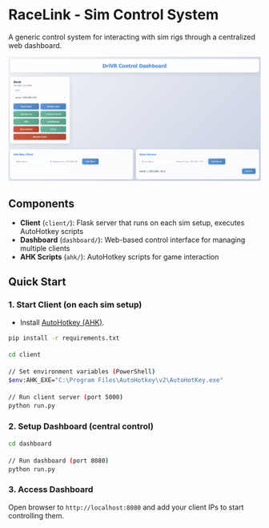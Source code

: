 # RaceLink - Sim Control System

A generic control system for interacting with sim rigs through a centralized web dashboard.

![RaceLink](assets/drivr.png)

## Components

- **Client** (`client/`): Flask server that runs on each sim setup, executes AutoHotkey scripts
- **Dashboard** (`dashboard/`): Web-based control interface for managing multiple clients
- **AHK Scripts** (`ahk/`): AutoHotkey scripts for game interaction

## Quick Start

### 1. Start Client (on each sim setup)

* Install [AutoHotkey (AHK)](https://www.autohotkey.com/).

```sh
pip install -r requirements.txt

cd client

// Set environment variables (PowerShell)
$env:AHK_EXE="C:\Program Files\AutoHotkey\v2\AutoHotKey.exe"

// Run client server (port 5000)
python run.py
```

### 2. Setup Dashboard (central control)

```sh
cd dashboard

// Run dashboard (port 8080)
python run.py
```

### 3. Access Dashboard
Open browser to `http://localhost:8080` and add your client IPs to start controlling them.

